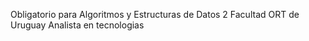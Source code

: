 Obligatorio para Algoritmos y Estructuras de Datos 2 
Facultad ORT de Uruguay
Analista en tecnologias
